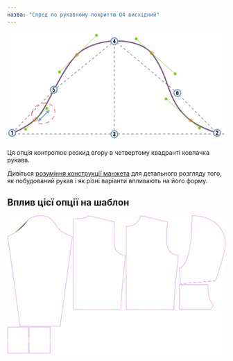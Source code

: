 ```yaml
---
назва: "Спред по рукавному покриттю Q4 висхідний"
---
```


![Розподіл вгору в четвертому квадранті рукава](./sleevecapq4spread1.svg)

Ця опція контролює розкид вгору в четвертому квадранті ковпачка рукава.

<Tip>

Дивіться [розуміння конструкції манжета](/docs/patterns/brian/options#understanding-the-sleevecap) для детального
розгляду того, як побудований рукав і як різні варіанти впливають на його форму.

</Tip>

## Вплив цієї опції на шаблон

![На цьому зображенні показано вплив цієї опції шляхом накладання декількох варіантів, які мають різне значення для цієї опції](huey_sleevecapq4spread1_sample.svg "Вплив цієї опції на шаблон")
